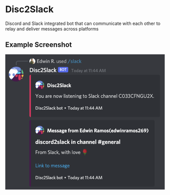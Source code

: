 # Disc2Slack
Discord and Slack integrated bot that can communicate with each other to relay and deliver messages across platforms

<!-- ## To-do
Likely in this order
- Discord.JS set up
  - Embeds for commands
- Database set up
  - Done for now✅
- Bolt JS Slack Framework set up
  - set up event listener and discord message handler

Bonus:
- Refactor discord events and interactions into a discord events folder
- Add channel events and groups events from slack -->

<!-- ## Tentative Database schema 

Users

| ID | DiscordID |
|----|-----------|
| int| text      |   

<!-- we took out display channels for now -->

<!--UserChannels
|     ID      | UserDiscordID | SlackChannelID |
|-------------|---------------|----------------|
|     int     |    text       |  text          | 

For anyone who doesn't want a DM notifs will go into the specified channel -->

<!-- ## Tentative command tree
for discord bot:
- slack 
  - addchannel
  - removechannel
  - listchannels -->

<!-- - discord 
  - enable (admin)
    - displaychannel
  - set (admin)
    - displaychannel
  - remove (admind)
    - displaychannel -->
  
## Example Screenshot
![Disc2Slack example](./example.png)
  

